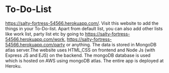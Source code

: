 # To-Do-List
https://salty-fortress-54566.herokuapp.com/. Visit this website to add the things in your To-Do-list. Apart from default list, you can also add other lists like work list, party list etc by going to https://salty-fortress-54566.herokuapp.com/work, https://salty-fortress-54566.herokuapp.com/party or anything. The data is stored in MongoDB atlas server.The website uses HTML,CSS on frontend and Node Js (with Express JS and EJS) on the backend. The mongoDB database is used which is hosted on AWS using mongoDB atlas. The entire app is deployed at Heroku.
